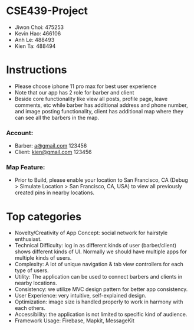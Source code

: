 # CSE439-Project

- Jiwon Choi: 475253
- Kevin Hao: 466106
- Anh Le: 488493
- Kien Ta: 488494

# Instructions

- Please choose iphone 11 pro max for best user experience
- Note that our app has 2 role for barber and client
- Beside core functionality like view all posts, profile page, leave comments, etc while barber has additional address and phone number, and image posting functionality, client has additional map where they can see all the barbers in the map.
### Account:
- Barber: a@gmail.com   123456
- Client: kien@gmail.com     123456

### Map Feature:
- Prior to Build, please enable your location to San Francisco, CA (Debug > Simulate Location > San Francisco, CA, USA) to view all previously created pins in nearby locations.

# Top categories
- Novelty/Creativity of App Concept: social network for hairstyle enthusiast.
- Technical Difficulty: log in as different kinds of user (barber/client) shows different kinds of UI. Normally we should have multiple apps for multiple kinds of users.
- Complexity: A lot of unique navigation & tab view controllers for each type of users.
- Utility: The application can be used to connect barbers and clients in nearby locations.
- Consistency: we utilize MVC design pattern for better app consistency.
- User Experience: very intuitive, self-explained design.
- Optimization: image size is handled properly to work in harmony with each others.
- Accessibility: the application is not limited to specific kind of audience.
- Framework Usage: Firebase, Mapkit, MessageKit


